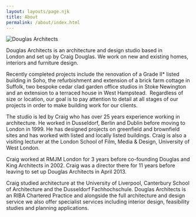 ```yaml
---
layout: layouts/page.njk
title: About
permalink: /about/index.html
---
```

![Douglas Architects](/images/craig-douglas-architect-2.jpeg "Craig Douglas")

Douglas Architects is an architecture and design studio based in\
London and set up by Craig Douglas. We work on new and existing homes, interiors and furniture design.

Recently completed projects include the renovation of a Grade II* listed building in Soho, the refurbishment and extension of a brick farm cottage in Suffolk, two bespoke cedar clad garden office studios in Stoke Newington and an extension to a terraced house in West Hampstead.  Regardless of size or location, our goal is to pay attention to detail at all stages of our projects in order to make building work for our clients.

The studio is led by Craig who has over 25 years experience working in architecture. He worked in Dusseldorf, Berlin and Dublin before moving to London in 1999. He has designed projects on greenfield and brownfield sites and has worked with listed and locally listed buildings. Craig is also a visiting lecturer at the London School of Film, Media & Design, University of West London.

Craig worked at RMJM London for 3 years before co-founding Douglas and King Architects in 2002. Craig was a director there for 11 years before leaving to set up Douglas Architects in April 2013.

Craig studied architecture at the University of Liverpool, Canterbury School of Architecture and the Dusseldorf Fachhochschule. Douglas Architects is an RIBA Chartered Practice and alongside the full architecture and design service we also offer specialist services including interior design, feasibility studies and planning applications.